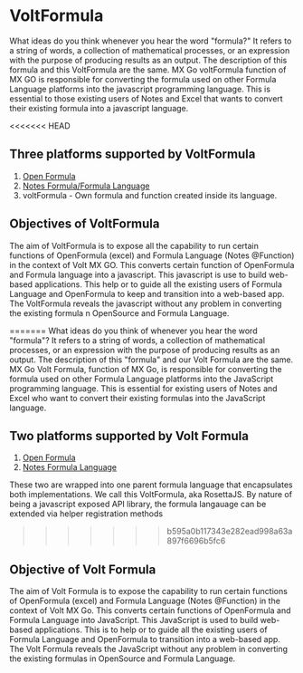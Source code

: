 # VoltFormula

What ideas do you think whenever you hear the word "formula?" It refers to a string of words, a collection of mathematical processes, or an expression with the purpose of producing results as an output. The description of this formula and this VoltFormula are the same. MX Go voltFormula  function of MX GO is responsible for converting the formula used on other Formula Language platforms into the javascript programming language. This is essential to those existing users of Notes and Excel that wants to convert their existing formula into a javascript language. 

<<<<<<< HEAD
## Three platforms supported by VoltFormula

 1. [Open Formula](https://docs.oasis-open.org/office/OpenDocument/v1.3/OpenDocument-v1.3-part4-formula.html)
 2. [Notes Formula/Formula Language](https://help.hcltechsw.com/dom_designer/10.0.1/basic/H_NOTES_FORMULA_LANGUAGE.html)
 3.  voltFormula - Own formula and function created inside its language.

## Objectives of VoltFormula

The aim of VoltFormula is to expose all the capability to run certain functions of OpenFormula (excel) and Formula Language (Notes @Function) in the context of Volt MX GO. This converts certain function of OpenFormula and Formula language into a javascript. This javascript is use to build web-based applications. This help or to guide all the existing users of Formula Language and OpenFormula to keep and transition into a web-based app. The VoltFormula reveals the javascript without any problem in converting the existing formula n OpenSource and Formula Language.

        
=======
What ideas do you think of whenever you hear the word "formula"? It refers to a string of words, a collection of mathematical processes, or an expression with the purpose of producing results as an output. The description of this "formula" and our Volt Formula are the same. MX Go Volt Formula, function of MX Go, is responsible for converting the formula used on other Formula Language platforms into the JavaScript programming language. This is essential for existing users of Notes and Excel who want to convert their existing formulas into the JavaScript language. 

## Two platforms supported by Volt Formula

 1. [Open Formula](https://docs.oasis-open.org/office/OpenDocument/v1.3/OpenDocument-v1.3-part4-formula.html)
 2. [Notes Formula Language](https://help.hcltechsw.com/dom_designer/10.0.1/basic/H_NOTES_FORMULA_LANGUAGE.html)

These two are wrapped into one parent formula language that encapsulates both implementations.  We call this VoltFormula, aka RosettaJS.  By nature of being a javascript exposed API library, the formula langauage can be extended via helper registration methods
>>>>>>> b595a0b117343e282ead998a63a897f6696b5fc6

## Objective of Volt Formula

The aim of Volt Formula is to expose the capability to run certain functions of OpenFormula (excel) and Formula Language (Notes @Function) in the context of Volt MX Go. This converts certain functions of OpenFormula and Formula Language into JavaScript. This JavaScript is used to build web-based applications. This is to help or to guide all the existing users of Formula Language and OpenFormula to transition into a web-based app. The Volt Formula reveals the JavaScript without any problem in converting the existing formulas in OpenSource and Formula Language.
